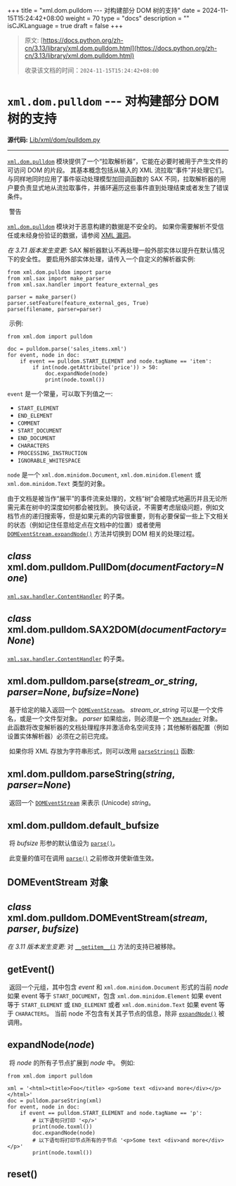 +++
title = "xml.dom.pulldom --- 对构建部分 DOM 树的支持"
date = 2024-11-15T15:24:42+08:00
weight = 70
type = "docs"
description = ""
isCJKLanguage = true
draft = false
+++

> 原文: [https://docs.python.org/zh-cn/3.13/library/xml.dom.pulldom.html](https://docs.python.org/zh-cn/3.13/library/xml.dom.pulldom.html)
>
> 收录该文档的时间：`2024-11-15T15:24:42+08:00`

# `xml.dom.pulldom` --- 对构建部分 DOM 树的支持

**源代码:** [Lib/xml/dom/pulldom.py](https://github.com/python/cpython/tree/3.13/Lib/xml/dom/pulldom.py)

------

[`xml.dom.pulldom`](https://docs.python.org/zh-cn/3.13/library/xml.dom.pulldom.html#module-xml.dom.pulldom) 模块提供了一个“拉取解析器”，它能在必要时被用于产生文件的可访问 DOM 的片段。 其基本概念包括从输入的 XML 流拉取“事件”并处理它们。 与同样地同时应用了事件驱动处理模型加回调函数的 SAX 不同，拉取解析器的用户要负责显式地从流拉取事件，并循环遍历这些事件直到处理结束或者发生了错误条件。

​	警告

 

[`xml.dom.pulldom`](https://docs.python.org/zh-cn/3.13/library/xml.dom.pulldom.html#module-xml.dom.pulldom) 模块对于恶意构建的数据是不安全的。 如果你需要解析不受信任或未经身份验证的数据，请参阅 [XML 漏洞](https://docs.python.org/zh-cn/3.13/library/xml.html#xml-vulnerabilities)。

*在 3.7.1 版本发生变更:* SAX 解析器默认不再处理一般外部实体以提升在默认情况下的安全性。 要启用外部实体处理，请传入一个自定义的解析器实例:

```
from xml.dom.pulldom import parse
from xml.sax import make_parser
from xml.sax.handler import feature_external_ges

parser = make_parser()
parser.setFeature(feature_external_ges, True)
parse(filename, parser=parser)
```

​	示例:

```
from xml.dom import pulldom

doc = pulldom.parse('sales_items.xml')
for event, node in doc:
    if event == pulldom.START_ELEMENT and node.tagName == 'item':
        if int(node.getAttribute('price')) > 50:
            doc.expandNode(node)
            print(node.toxml())
```

`event` 是一个常量，可以取下列值之一:

- `START_ELEMENT`
- `END_ELEMENT`
- `COMMENT`
- `START_DOCUMENT`
- `END_DOCUMENT`
- `CHARACTERS`
- `PROCESSING_INSTRUCTION`
- `IGNORABLE_WHITESPACE`

`node` 是一个 `xml.dom.minidom.Document`, `xml.dom.minidom.Element` 或 `xml.dom.minidom.Text` 类型的对象。

​	由于文档是被当作“展平”的事件流来处理的，文档“树”会被隐式地遍历并且无论所需元素在树中的深度如何都会被找到。 换句话说，不需要考虑层级问题，例如文档节点的递归搜索等，但是如果元素的内容很重要，则有必要保留一些上下文相关的状态（例如记住任意给定点在文档中的位置）或者使用 [`DOMEventStream.expandNode()`](https://docs.python.org/zh-cn/3.13/library/xml.dom.pulldom.html#xml.dom.pulldom.DOMEventStream.expandNode) 方法并切换到 DOM 相关的处理过程。

## *class* xml.dom.pulldom.**PullDom**(*documentFactory=None*)

[`xml.sax.handler.ContentHandler`](https://docs.python.org/zh-cn/3.13/library/xml.sax.handler.html#xml.sax.handler.ContentHandler) 的子类。

## *class* xml.dom.pulldom.**SAX2DOM**(*documentFactory=None*)

[`xml.sax.handler.ContentHandler`](https://docs.python.org/zh-cn/3.13/library/xml.sax.handler.html#xml.sax.handler.ContentHandler) 的子类。

## xml.dom.pulldom.**parse**(*stream_or_string*, *parser=None*, *bufsize=None*)

​	基于给定的输入返回一个 [`DOMEventStream`](https://docs.python.org/zh-cn/3.13/library/xml.dom.pulldom.html#xml.dom.pulldom.DOMEventStream)。 *stream_or_string* 可以是一个文件名，或是一个文件型对象。 *parser* 如果给出，则必须是一个 [`XMLReader`](https://docs.python.org/zh-cn/3.13/library/xml.sax.reader.html#xml.sax.xmlreader.XMLReader) 对象。 此函数将改变解析器的文档处理程序并激活命名空间支持；其他解析器配置（例如设置实体解析器）必须在之前已完成。

​	如果你将 XML 存放为字符串形式，则可以改用 [`parseString()`](https://docs.python.org/zh-cn/3.13/library/xml.dom.pulldom.html#xml.dom.pulldom.parseString) 函数:

## xml.dom.pulldom.**parseString**(*string*, *parser=None*)

​	返回一个 [`DOMEventStream`](https://docs.python.org/zh-cn/3.13/library/xml.dom.pulldom.html#xml.dom.pulldom.DOMEventStream) 来表示 (Unicode) *string*。

## xml.dom.pulldom.**default_bufsize**

​	将 *bufsize* 形参的默认值设为 [`parse()`](https://docs.python.org/zh-cn/3.13/library/xml.dom.pulldom.html#xml.dom.pulldom.parse)。

​	此变量的值可在调用 [`parse()`](https://docs.python.org/zh-cn/3.13/library/xml.dom.pulldom.html#xml.dom.pulldom.parse) 之前修改并使新值生效。



## DOMEventStream 对象

## *class* xml.dom.pulldom.**DOMEventStream**(*stream*, *parser*, *bufsize*)

*在 3.11 版本发生变更:* 对 [`__getitem__()`](https://docs.python.org/zh-cn/3.13/reference/datamodel.html#object.__getitem__) 方法的支持已被移除。

## **getEvent**()

​	返回一个元组，其中包含 *event* 和 `xml.dom.minidom.Document` 形式的当前 *node* 如果 event 等于 `START_DOCUMENT`，包含 `xml.dom.minidom.Element` 如果 event 等于 `START_ELEMENT` 或 `END_ELEMENT` 或者 `xml.dom.minidom.Text` 如果 event 等于 `CHARACTERS`。 当前 node 不包含有关其子节点的信息，除非 [`expandNode()`](https://docs.python.org/zh-cn/3.13/library/xml.dom.pulldom.html#xml.dom.pulldom.DOMEventStream.expandNode) 被调用。

## **expandNode**(*node*)

​	将 *node* 的所有子节点扩展到 *node* 中。 例如:

```
from xml.dom import pulldom

xml = '<html><title>Foo</title> <p>Some text <div>and more</div></p> </html>'
doc = pulldom.parseString(xml)
for event, node in doc:
    if event == pulldom.START_ELEMENT and node.tagName == 'p':
        # 以下语句只打印 '<p/>'
        print(node.toxml())
        doc.expandNode(node)
        # 以下语句将打印节点所有的子节点 '<p>Some text <div>and more</div></p>'
        print(node.toxml())
```

## **reset**()
